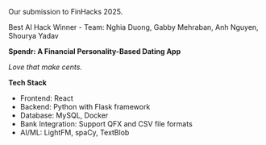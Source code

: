 Our submission to FinHacks 2025. 

Best AI Hack Winner - Team: Nghia Duong, Gabby Mehraban, Anh Nguyen, Shourya Yadav

**Spendr: A Financial Personality-Based Dating App**

_Love that make cents._

**Tech Stack**
- Frontend: React
- Backend: Python with Flask framework
- Database: MySQL, Docker
- Bank Integration: Support QFX and CSV file formats 
- AI/ML: LightFM, spaCy, TextBlob


